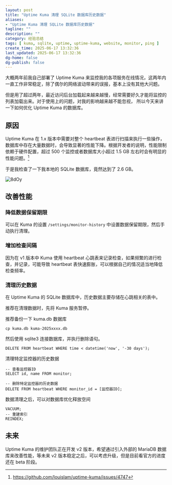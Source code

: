 ```yaml
---
layout: post
title: "Uptime Kuma 清理 SQLite 数据库历史数据"
aliases:
- "Uptime Kuma 清理 SQLite 数据库历史数据"
tagline: ""
description: ""
category: 经验总结
tags: [ kuma, sqlite, uptime, uptime-kuma, website, monitor, ping ]
create_time: 2025-06-17 13:32:36
last_updated: 2025-06-17 13:32:36
dg-home: false
dg-publish: false
---
```


大概两年前我自己部署了 Uptime Kuma 来监控我的各项服务在线情况，这两年内一直工作非常稳定，除了偶尔的网络波动带来的误报，基本上没有其他大问题。

但是用了超过两年，最近访问后台加载起来越来越慢，经常需要好久才能将监控的列表加载出来。对于使用上的问题，对我的影响越来越不能忽视， 所以今天来讲一下如何优化 Uptime Kuma 的数据库。

## 原因

Uptime Kuma 在 1.x 版本中需要对整个 heartbeat 表进行扫描来执行一些操作，数据库中存在大量数据时，会导致显著的性能下降。根据开发者的说明，性能限制依赖于硬件配置，超过 500 个监控或者数据库大小超过 1.5 GB 左右时会有明显的性能问题。[^1]

[^1]: <https://github.com/louislam/uptime-kuma/issues/4747>

于是我检查了一下我本地的 SQLite 数据库，竟然达到了 2.6 GB。

![8dOy](https://photo.einverne.info/images/2025/06/17/8dOy.png)

## 改善性能

### 降低数据保留期限

可以在 Kuma 的设置 `/settings/monitor-history` 中设置数据保留期限，然后手动执行清理。

### 增加检查间隔

因为在 v1 版本中 Kuma 使用 heartbeat 心跳表来记录检查，如果频繁的进行检查，并记录，可能导致 heartbeat 表快速膨胀，可以根据自己的情况适当地降低检查频率。

### 清理历史数据

在 Uptime Kuma 的 SQLite 数据库中，历史数据主要存储在心跳相关的表中。

推荐在清理数据时，先将 Kuma 服务暂停。

推荐备份一下 kuma.db 数据库

```
cp kuma.db kuma-2025xxxx.db
```

然后使用 sqlite3 连接数据库，并执行删除语句。

```
DELETE FROM heartbeat WHERE time < datetime('now', '-30 days');
```

清理特定监控器的历史数据

```
-- 查看监控器ID
SELECT id, name FROM monitor;

-- 删除特定监控器的历史数据
DELETE FROM heartbeat WHERE monitor_id = [监控器ID];
```

数据清理之后，可以对数据库优化释放空间

```
VACUUM;
-- 重建索引
REINDEX;
```

## 未来

Uptime Kuma 的维护团队正在开发 v2 版本，希望通过引入外部的 MariaDB 数据库来改善性能，等未来 v2 版本稳定之后，可以考虑升级，但是目前看官方的进度还在 beta 阶段。
